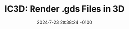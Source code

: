 ---
layout:         redirect
mathjax:        true
title:          "IC3D: Render .gds Files in 3D"
description:    ".gds to .gltf file conversion and workflow to create photo-real animations of your photonic/electronic integrated circuits. Compared to other scripts, this one takes into account complex nested cell structures, rotations, and flips as one typically encounters them in photonic integrated circuits."
date:           2024-7-23 20:38:24 +0100
authors:         ["Quentin Wach"]
tags:           ["python", "gds", "integrated circuits", "photonics"]
image:          "images/xyz3.png"
tag_search:     true
redirect:       "https://github.com/QuentinWach/IC3D"
github:         QuentinWach/IC3D
categories:     "science-engineering"
note: 
weight: 58
---